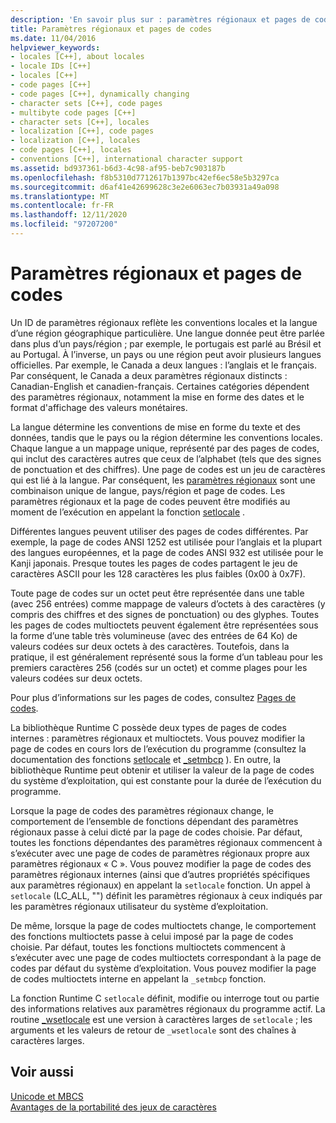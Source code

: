 ```yaml
---
description: 'En savoir plus sur : paramètres régionaux et pages de codes'
title: Paramètres régionaux et pages de codes
ms.date: 11/04/2016
helpviewer_keywords:
- locales [C++], about locales
- locale IDs [C++]
- locales [C++]
- code pages [C++]
- code pages [C++], dynamically changing
- character sets [C++], code pages
- multibyte code pages [C++]
- character sets [C++], locales
- localization [C++], code pages
- localization [C++], locales
- code pages [C++], locales
- conventions [C++], international character support
ms.assetid: bd937361-b6d3-4c98-af95-beb7c903187b
ms.openlocfilehash: f8b5310d7712617b1397bc42ef6ec58e5b3297ca
ms.sourcegitcommit: d6af41e42699628c3e2e6063ec7b03931a49a098
ms.translationtype: MT
ms.contentlocale: fr-FR
ms.lasthandoff: 12/11/2020
ms.locfileid: "97207200"
---
```

# <a name="locales-and-code-pages"></a>Paramètres régionaux et pages de codes

Un ID de paramètres régionaux reflète les conventions locales et la langue d’une région géographique particulière. Une langue donnée peut être parlée dans plus d’un pays/région ; par exemple, le portugais est parlé au Brésil et au Portugal. À l’inverse, un pays ou une région peut avoir plusieurs langues officielles. Par exemple, le Canada a deux langues : l’anglais et le français. Par conséquent, le Canada a deux paramètres régionaux distincts : Canadian-English et canadien-français. Certaines catégories dépendent des paramètres régionaux, notamment la mise en forme des dates et le format d'affichage des valeurs monétaires.

La langue détermine les conventions de mise en forme du texte et des données, tandis que le pays ou la région détermine les conventions locales. Chaque langue a un mappage unique, représenté par des pages de codes, qui inclut des caractères autres que ceux de l’alphabet (tels que des signes de ponctuation et des chiffres). Une page de codes est un jeu de caractères qui est lié à la langue. Par conséquent, les [paramètres régionaux](../c-runtime-library/locale.md) sont une combinaison unique de langue, pays/région et page de codes. Les paramètres régionaux et la page de codes peuvent être modifiés au moment de l’exécution en appelant la fonction [setlocale](../c-runtime-library/reference/setlocale-wsetlocale.md) .

Différentes langues peuvent utiliser des pages de codes différentes. Par exemple, la page de codes ANSI 1252 est utilisée pour l’anglais et la plupart des langues européennes, et la page de codes ANSI 932 est utilisée pour le Kanji japonais. Presque toutes les pages de codes partagent le jeu de caractères ASCII pour les 128 caractères les plus faibles (0x00 à 0x7F).

Toute page de codes sur un octet peut être représentée dans une table (avec 256 entrées) comme mappage de valeurs d’octets à des caractères (y compris des chiffres et des signes de ponctuation) ou des glyphes. Toutes les pages de codes multioctets peuvent également être représentées sous la forme d’une table très volumineuse (avec des entrées de 64 Ko) de valeurs codées sur deux octets à des caractères. Toutefois, dans la pratique, il est généralement représenté sous la forme d’un tableau pour les premiers caractères 256 (codés sur un octet) et comme plages pour les valeurs codées sur deux octets.

Pour plus d’informations sur les pages de codes, consultez [Pages de codes](../c-runtime-library/code-pages.md).

La bibliothèque Runtime C possède deux types de pages de codes internes : paramètres régionaux et multioctets. Vous pouvez modifier la page de codes en cours lors de l’exécution du programme (consultez la documentation des fonctions [setlocale](../c-runtime-library/reference/setlocale-wsetlocale.md) et [_setmbcp](../c-runtime-library/reference/setmbcp.md) ). En outre, la bibliothèque Runtime peut obtenir et utiliser la valeur de la page de codes du système d’exploitation, qui est constante pour la durée de l’exécution du programme.

Lorsque la page de codes des paramètres régionaux change, le comportement de l’ensemble de fonctions dépendant des paramètres régionaux passe à celui dicté par la page de codes choisie. Par défaut, toutes les fonctions dépendantes des paramètres régionaux commencent à s’exécuter avec une page de codes de paramètres régionaux propre aux paramètres régionaux « C ». Vous pouvez modifier la page de codes des paramètres régionaux internes (ainsi que d’autres propriétés spécifiques aux paramètres régionaux) en appelant la `setlocale` fonction. Un appel à `setlocale` (LC_ALL, "") définit les paramètres régionaux à ceux indiqués par les paramètres régionaux utilisateur du système d’exploitation.

De même, lorsque la page de codes multioctets change, le comportement des fonctions multioctets passe à celui imposé par la page de codes choisie. Par défaut, toutes les fonctions multioctets commencent à s’exécuter avec une page de codes multioctets correspondant à la page de codes par défaut du système d’exploitation. Vous pouvez modifier la page de codes multioctets interne en appelant la `_setmbcp` fonction.

La fonction Runtime C `setlocale` définit, modifie ou interroge tout ou partie des informations relatives aux paramètres régionaux du programme actif. La routine [_wsetlocale](../c-runtime-library/reference/setlocale-wsetlocale.md) est une version à caractères larges de `setlocale` ; les arguments et les valeurs de retour de `_wsetlocale` sont des chaînes à caractères larges.

## <a name="see-also"></a>Voir aussi

[Unicode et MBCS](../text/unicode-and-mbcs.md)<br/>
[Avantages de la portabilité des jeux de caractères](../text/benefits-of-character-set-portability.md)
